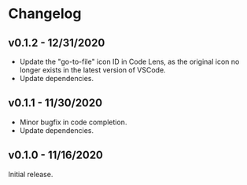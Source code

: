 # Changelog

## v0.1.2 - 12/31/2020

* Update the "go-to-file" icon ID in Code Lens, as the original icon no longer exists in the latest version of VSCode.
* Update dependencies.

## v0.1.1 - 11/30/2020

* Minor bugfix in code completion.
* Update dependencies.

## v0.1.0 - 11/16/2020

Initial release.
